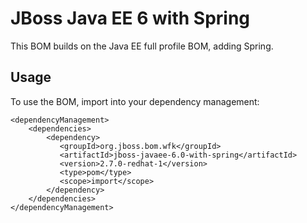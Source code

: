 JBoss Java EE 6 with Spring
===============================

This BOM builds on the Java EE full profile BOM, adding Spring.
  
Usage
-----

To use the BOM, import into your dependency management:

    <dependencyManagement>
        <dependencies>
            <dependency>
               <groupId>org.jboss.bom.wfk</groupId>
               <artifactId>jboss-javaee-6.0-with-spring</artifactId>
               <version>2.7.0-redhat-1</version>
               <type>pom</type>
               <scope>import</scope>
            </dependency>
        </dependencies>
    </dependencyManagement>

